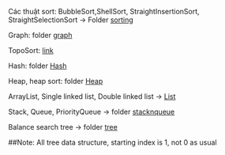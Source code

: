 Các thuật sort: BubbleSort,ShellSort,  StraightInsertionSort, StraightSelectionSort -> Folder [sorting](https://github.com/nguyenquivinhquang/Data-Structures-and-Algorithms/tree/main/src/sorting)

Graph: folder [graph](https://github.com/nguyenquivinhquang/Data-Structures-and-Algorithms/tree/main/src/graph)

TopoSort: [link](https://github.com/nguyenquivinhquang/Data-Structures-and-Algorithms/blob/bf0c3f063963b008eebd941bf85049d7340910dc/src/graph/DGraphModel.java#L142)

Hash: folder [Hash](https://github.com/nguyenquivinhquang/Data-Structures-and-Algorithms/tree/main/src/hash)

Heap, heap sort: folder [Heap](https://github.com/nguyenquivinhquang/Data-Structures-and-Algorithms/tree/main/src/heap)

ArrayList, Single linked list, Double linked list -> [List](https://github.com/nguyenquivinhquang/Data-Structures-and-Algorithms/tree/main/src/list)

Stack, Queue, PriorityQueue -> folder [stacknqueue](https://github.com/nguyenquivinhquang/Data-Structures-and-Algorithms/tree/main/src/stacknqueue)

Balance search tree -> folder [tree](https://github.com/nguyenquivinhquang/Data-Structures-and-Algorithms/tree/main/src/tree)

##Note: All tree data structure, starting index is 1, not 0 as usual
